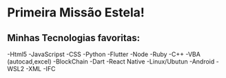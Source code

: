 # Primeira Missão Estela!
## Minhas Tecnologias favoritas:

-Html5 
-JavaScripst
-CSS
-Python
-Flutter
-Node
-Ruby
-C++
-VBA (autocad,excel)
-BlockChain
-Dart
-React Native
-Linux/Ubutun
-Android
-WSL2
-XML
-IFC